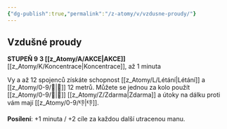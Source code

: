 ```yaml
---
{"dg-publish":true,"permalink":"/z-atomy/v/vzdusne-proudy/"}
---
```


## Vzdušné proudy
**STUPEŇ 9**
**3 [[z_Atomy/A/AKCE\|AKCE]]**
[[z_Atomy/K/Koncentrace\|Koncentrace]], až 1 minuta

Vy a až 12 spojenců získáte schopnost [[z_Atomy/L/Létání\|Létání]] a [[z_Atomy/0-9/🏃\|🏃]] 12 metrů. Můžete se jednou za kolo použít [[z_Atomy/0-9/🥾\|🥾]] [[z_Atomy/Z/Zdarma\|Zdarma]] a útoky na dálku proti vám mají [[z_Atomy/0-9/👎\|👎]].

**Posílení**: +1 minuta / +2 cíle za každou další utracenou manu.